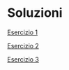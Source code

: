 # Soluzioni

[Esercizio 1](https://github.com/stefanogrillo/Data-Analyst---Epicode/blob/a9e8e3d6c7e861c706a38ef5db94eebc7c337b2e/Week%202/2.3%20Liste,%20Tuple,%20Dizionari/Esercizio%201.py)

[Esercizio 2](https://github.com/stefanogrillo/Data-Analyst---Epicode/blob/d5938997ee5fad4471d5054ad75551add00f0b6a/Week%202/2.3%20Liste,%20Tuple,%20Dizionari/Esercizio%202.py)

[Esercizio 3]()
